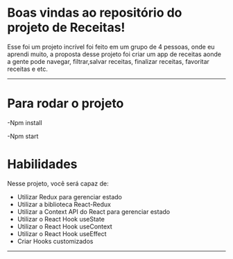 # Boas vindas ao repositório do projeto de Receitas!
Esse foi um projeto incrível foi feito em um grupo de 4 pessoas, onde eu aprendi muito,
a proposta desse projeto foi criar um app de receitas aonde a gente pode navegar, filtrar,salvar receitas, finalizar receitas, favoritar receitas e etc.


---
# Para rodar o projeto 

-Npm install

-Npm start

# Habilidades

Nesse projeto, você será capaz de:

  - Utilizar Redux para gerenciar estado
  - Utilizar a biblioteca React-Redux
  - Utilizar a Context API do React para gerenciar estado
  - Utilizar o React Hook useState
  - Utilizar o React Hook useContext
  - Utilizar o React Hook useEffect
  - Criar Hooks customizados

---

